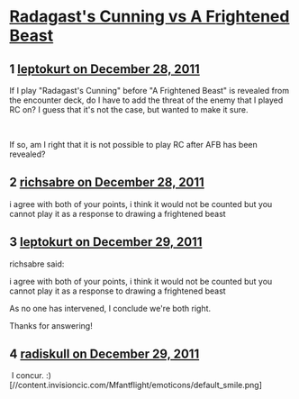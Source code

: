 # [Radagast&#039;s Cunning vs A Frightened Beast](https://community.fantasyflightgames.com/topic/58105-radagasts-cunning-vs-a-frightened-beast/)

## 1 [leptokurt on December 28, 2011](https://community.fantasyflightgames.com/topic/58105-radagasts-cunning-vs-a-frightened-beast/?do=findComment&comment=571959)

If I play "Radagast's Cunning" before "A Frightened Beast" is revealed from the encounter deck, do I have to add the threat of the enemy that I played RC on? I guess that it's not the case, but wanted to make it sure.

 

If so, am I right that it is not possible to play RC after AFB has been revealed?

## 2 [richsabre on December 28, 2011](https://community.fantasyflightgames.com/topic/58105-radagasts-cunning-vs-a-frightened-beast/?do=findComment&comment=571963)

i agree with both of your points, i think it would not be counted but you cannot play it as a response to drawing a frightened beast

## 3 [leptokurt on December 29, 2011](https://community.fantasyflightgames.com/topic/58105-radagasts-cunning-vs-a-frightened-beast/?do=findComment&comment=572516)

richsabre said:

i agree with both of your points, i think it would not be counted but you cannot play it as a response to drawing a frightened beast



As no one has intervened, I conclude we're both right.

Thanks for answering!

## 4 [radiskull on December 29, 2011](https://community.fantasyflightgames.com/topic/58105-radagasts-cunning-vs-a-frightened-beast/?do=findComment&comment=572589)

 I concur. :) [//content.invisioncic.com/Mfantflight/emoticons/default_smile.png]

